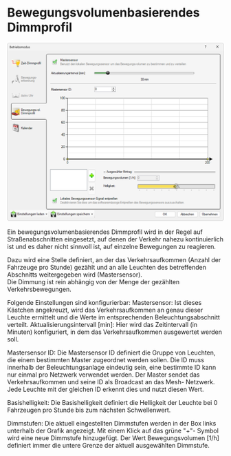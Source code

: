 # Bewegungsvolumenbasierendes Dimmprofil
![Bewegungsvolumenbasierendes Dimmprofil](bewegungsvolumenbasierendes-dimmprofil.png)  

Ein bewegungsvolumenbasierendes Dimmprofil wird in der Regel auf Straßenabschnitten eingesetzt, auf denen der Verkehr nahezu kontinuierlich ist und es daher nicht sinnvoll ist, auf einzelne Bewegungen zu reagieren.  

Dazu wird eine Stelle definiert, an der das Verkehrsaufkommen (Anzahl der Fahrzeuge pro Stunde) gezählt und an alle Leuchten des betreffenden Abschnitts weitergegeben wird (Mastersensor).  
Die Dimmung ist rein abhängig von der Menge der gezählten Verkehrsbewegungen.  

Folgende Einstellungen sind konfigurierbar:
Mastersensor:
Ist dieses Kästchen angekreuzt, wird das Verkehrsaufkommen an genau dieser Leuchte ermittelt und die Werte im entsprechenden Beleuchtungsabschnitt verteilt.
Aktualisierungsintervall [min]:
Hier wird das Zeitintervall (in Minuten) konfiguriert, in dem das Verkehrsaufkommen ausgewertet werden soll.  

Mastersensor ID:
Die Mastersensor ID definiert die Gruppe von Leuchten, die einem bestimmten Master zugeordnet werden sollen. Die ID muss innerhalb der Beleuchtungsanlage eindeutig sein, eine bestimmte ID kann nur einmal pro Netzwerk verwendet werden.
Der Master sendet das Verkehrsaufkommen und seine ID als Broadcast an das Mesh- Netzwerk. Jede Leuchte mit der gleichen ID erkennt dies und nutzt diesen Wert.  

Basishelligkeit:
Die Basishelligkeit definiert die Helligkeit der Leuchte bei 0 Fahrzeugen pro Stunde bis zum nächsten Schwellenwert.  

Dimmstufen:
Die aktuell eingestellten Dimmstufen werden in der Box links unterhalb der Grafik angezeigt.
Mit einem Klick auf das grüne "+"- Symbol wird eine neue Dimmstufe hinzugefügt.
Der Wert Bewegungsvolumen [1/h] definiert immer die untere Grenze der aktuell ausgewählten Dimmstufe.
